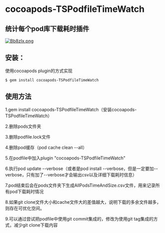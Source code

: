 # cocoapods-TSPodfileTimeWatch



## 统计每个pod库下载耗时插件
[![Bb8zIx.png](https://s1.ax1x.com/2020/11/09/Bb8zIx.png)](https://imgchr.com/i/Bb8zIx)

## 安装：

使用cocoapods plugin的方式实现

    $ gem install cocoapods-TSPodfileTimeWatch

## 使用方法

1.gem install cocoapods-TSPodfileTimeWatch（安装cocoapods-TSPodfileTimeWatch）

2.删除pods文件夹

3.删除podfile.lock文件

4.删除pod缓存（pod cache clean --all）

5.在podfile中加入plugin "cocoapods-TSPodfileTimeWatch"

6.执行pod update --verbose（或者是pod install --verbose，但是一定要加--verbose，只有加了--verbose才会输出csv以及详细下载耗时信息）

7.pod结束后会在pods文件夹下生成AllPodsTimeAndSize.csv文件，用来记录所有pod下载耗时情况

8.如果git clone文件大小和cache文件大的差值越大，说明下载的多余文件越多，则存在可优化空间。

9.可以通过尝试把podfile中使用git commit集成的，修改为使用git tag集成的方式，减少git clone下载内容